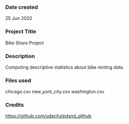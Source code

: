### Date created
25 Jun 2020

### Project Title
Bike Share Project

### Description
Computing descriptive statistics about bike renting data.

### Files used
chicago.csv
new_york_city.csv
washington.csv

### Credits
https://github.com/udacity/pdsnd_github
